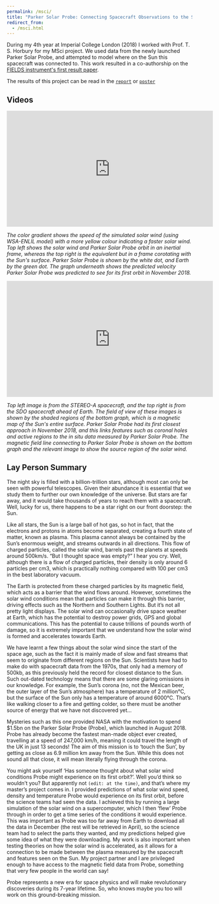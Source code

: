 ```yaml
---
permalink: /msci/
title: "Parker Solar Probe: Connecting Spacecraft Observations to the Sun’s Surface"
redirect_from:
  - /msci.html
---
```


During my 4th year at Imperial College London (2018) I worked with Prof. T. S. Horbury for my MSci project. We used data from the newly launched Parker Solar Probe, and attempted to model where on the Sun this spacecraft was connected to. This work resulted in a co-authorship on the [FIELDS instrument's first result paper](https://www.nature.com/articles/s41586-019-1818-7).

The results of this project can be read in the [`report`](/files/Ronan_Laker_Msci_Report.pdf) or [`poster`](/files/Ronan_Laker_Tom_Woolley_poster.pdf)

## Videos

<iframe width="560" height="315" src="https://www.youtube.com/embed/GgJgghScZCc" frameborder="0" allow="accelerometer; autoplay; clipboard-write; encrypted-media; gyroscope; picture-in-picture" allowfullscreen></iframe>

*The color gradient shows the speed of the simulated solar wind (using WSA-ENLIL model) with a more yellow colour indicating a faster solar wind. Top left shows the solar wind and Parker Solar Probe orbit in an inertial frame, whereas the top right is the equivalent but in a frame corotating with the Sun's surface. Parker Solar Probe is shown by the white dot, and Earth by the green dot. The graph underneath shows the predicted velocity Parker Solar Probe was predicted to see for its first orbit in November 2018.*

<iframe width="560" height="315" src="https://www.youtube.com/embed/G5ERYXIiIp8" frameborder="0" allow="accelerometer; autoplay; clipboard-write; encrypted-media; gyroscope; picture-in-picture" allowfullscreen></iframe>

*Top left image is from the STEREO-A spacecraft, and the top right is from the SDO spacecraft ahead of Earth. The field of view of these images is shown by the shaded regions of the bottom graph, which is a magnetic map of the Sun's entire surface. Parker Solar Probe had its first closest approach in November 2018, and this links features such as coronal holes and active regions to the in situ data measured by Parker Solar Probe. The magnetic field line connecting to Parker Solar Probe is shown on the bottom graph and the relevant image to show the source region of the solar wind.*

<a name="#summary"></a>
## Lay Person Summary

The night sky is filled with a billion-trillion stars, although most can only be seen with powerful telescopes. Given their abundance it is essential that we study them to further our own knowledge of the universe. But stars are far away, and it would take thousands of years to reach them with a spacecraft. Well, lucky for us, there happens to be a star right on our front doorstep: the Sun.

Like all stars, the Sun is a large ball of hot gas, so hot in fact, that the electrons and protons in atoms become separated, creating a fourth state of matter, known as plasma. This plasma cannot always be contained by the Sun’s enormous weight, and streams outwards in all directions. This flow of charged particles, called the solar wind, barrels past the planets at speeds around 500km/s. “But I thought space was empty?” I hear you cry. Well, although there is a flow of charged particles, their density is only around 6 particles per cm3, which is practically nothing compared with 100 per cm3 in the best laboratory vacuum.

The Earth is protected from these charged particles by its magnetic field, which acts as a barrier that the wind flows around. However, sometimes the solar wind conditions mean that particles can make it through this barrier, driving effects such as the Northern and Southern Lights. But it’s not all pretty light displays. The solar wind can occasionally drive space weather at Earth, which has the potential to destroy power grids, GPS and global communications. This has the potential to cause trillions of pounds worth of damage, so it is extremely important that we understand how the solar wind is formed and accelerates towards Earth.

We have learnt a few things about the solar wind since the start of the space age, such as the fact it is mainly made of slow and fast streams that seem to originate from different regions on the Sun. Scientists have had to make do with spacecraft data from the 1970s, that only had a memory of 500kb, as this previously held the record for closest distance to the Sun. Such out-dated technology means that there are some glaring omissions in our knowledge. For example, the Sun’s corona (no, not the Mexican beer, the outer layer of the Sun’s atmosphere) has a temperature of 2 million°C, but the surface of the Sun only has a temperature of around 6000°C. That’s like walking closer to a fire and getting colder, so there must be another source of energy that we have not discovered yet…

Mysteries such as this one provided NASA with the motivation to spend $1.5bn on the Parker Solar Probe (Probe), which launched in August 2018. Probe has already become the fastest man-made object ever created, travelling at a speed of 247,000 km/h, meaning it could travel the length of the UK in just 13 seconds! The aim of this mission is to ‘touch the Sun’, by getting as close as 6.9 million km away from the Sun. While this does not sound all that close, it will mean literally flying through the corona.

You might ask yourself ‘Has someone thought about what solar wind conditions Probe might experience on its first orbit?’. Well you’d think so wouldn’t you? But apparently not `(edit: at the time)`, and that’s where my master’s project comes in. I provided predictions of what solar wind speed, density and temperature Probe would experience on its first orbit, before the science teams had seen the data. I achieved this by running a large simulation of the solar wind on a supercomputer, which I then ‘flew’ Probe through in order to get a time series of the conditions it would experience. This was important as Probe was too far away from Earth to download all the data in December (the rest will be retrieved in April), so the science team had to select the parts they wanted, and my predictions helped give some idea of what they were downloading. My work is also important when testing theories on how the solar wind is accelerated, as it allows for a connection to be made between the plasma measured by the spacecraft and features seen on the Sun. My project partner and I are privileged enough to have access to the magnetic field data from Probe, something that very few people in the world can say!

Probe represents a new era for space physics and will make revolutionary discoveries during its 7-year lifetime. So, who knows maybe you too will work on this ground-breaking mission.

